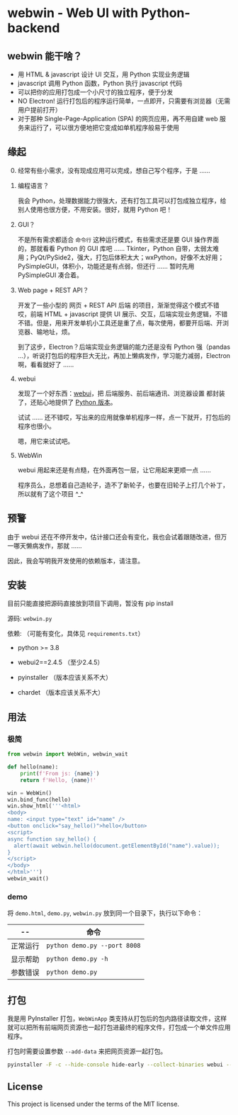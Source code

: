 # webwin - Web UI with Python-backend


## webwin 能干啥？

* 用 HTML & javascript 设计 UI 交互，用 Python 实现业务逻辑
* javascript 调用 Python 函数，Python 执行 javascript 代码
* 可以把你的应用打包成一个小尺寸的独立程序，便于分发
* NO Electron! 运行打包后的程序运行简单，一点即开，只需要有浏览器（无需用户提前打开）
* 对于那种 Single-Page-Application (SPA) 的网页应用，再不用自建 web 服务来运行了，可以很方便地把它变成如单机程序般易于使用


## 缘起

0. 经常有些小需求，没有现成应用可以完成，想自己写个程序，于是 ……

1. 编程语言？

   我会 Python，处理数据能力很强大，还有打包工具可以打包成独立程序，给别人使用也很方便，不用安装。很好，就用 Python 吧！

2. GUI？

   不是所有需求都适合 `命令行` 这种运行模式，有些需求还是要 GUI 操作界面的，那就看看 Python 的 GUI 库吧 …… Tkinter，Python 自带，太弱太难用；PyQt/PySide2，强大，打包后体积太大；wxPython，好像不太好用；PySimpleGUI，体积小，功能还是有点弱，但还行 …… 暂时先用 PySimpleGUI 凑合着。

3. Web page + REST API？

   开发了一些小型的 网页 + REST API 后端 的项目，渐渐觉得这个模式不错哎，前端 HTML + javascript 提供 UI 展示、交互，后端实现业务逻辑，不错不错。但是，用来开发单机小工具还是重了点，每次使用，都要开后端、开浏览器、输地址，烦。

   到了这步，Electron？后端实现业务逻辑的能力还是没有 Python 强（pandas ...），听说打包后的程序巨大无比，再加上懒病发作，学习能力减弱，Electron 啊，看看就好了 ……

4. webui

   发现了一个好东西：[webui](https://github.com/webui-dev/webui)，把 后端服务、前后端通讯、浏览器设置 都封装了，还贴心地提供了 [Python 版本](https://github.com/webui-dev/python-webui)。

   试试 …… 还不错哎，写出来的应用就像单机程序一样，点一下就开，打包后的程序也很小。
   
   嗯，用它来试试吧。

5. WebWin

   webui 用起来还是有点糙，在外面再包一层，让它用起来更顺一点 ……

   程序员么，总想着自己造轮子，造不了新轮子，也要在旧轮子上打几个补丁，所以就有了这个项目 ^_^


## 预警

由于 webui 还在不停开发中，估计接口还会有变化，我也会试着跟随改进，但万一哪天懒病发作，那就 ……

因此，我会写明我开发使用的依赖版本，请注意。


## 安装

目前只能直接把源码直接放到项目下调用，暂没有 pip install

源码: `webwin.py`

依赖: （可能有变化，具体见 `requirements.txt`）

* python >= 3.8

* webui2==2.4.5  （至少2.4.5）
* pyinstaller （版本应该关系不大）
* chardet  （版本应该关系不大）


## 用法

### 极简

```python
from webwin import WebWin, webwin_wait

def hello(name):
    print(f'From js: {name}')
    return f'Hello, {name}!'

win = WebWin()
win.bind_func(hello)
win.show_html('''<html>
<body>
name: <input type="text" id="name" />
<button onclick="say_hello()">hello</button>
<script>
async function say_hello() {
  alert(await webwin.hello(document.getElementById("name").value));
}
</script>
</body>
</html>''')
webwin_wait()
```

### demo

将 `demo.html`, `demo.py`, `webwin.py` 放到同一个目录下，执行以下命令：

 --     | 命令
 --     | --
正常运行 | `python demo.py --port 8008`
显示帮助 | `python demo.py -h`
参数错误 | `python demo.py`


## 打包

我是用 PyInstaller 打包，`WebWinApp` 类支持从打包后的包内路径读取文件，这样就可以把所有前端网页资源也一起打包进最终的程序文件，打包成一个单文件应用程序。

打包时需要设置参数 `--add-data` 来把网页资源一起打包。

```sh
pyinstaller -F -c --hide-console hide-early --collect-binaries webui --add-data demo.html:. demo.py
```

## License

This project is licensed under the terms of the MIT license.

